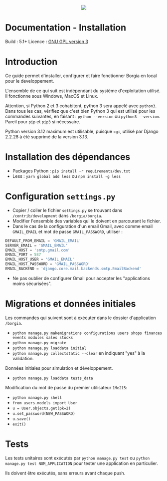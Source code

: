 <p align="center">
   <img src="./img/borgia-logo-light.png" />
</p>

# Documentation - Installation

Build : 5.1+
Licence : [GNU GPL version 3](https://github.com/borgia-app/Borgia/blob/master/license.txt)

# Introduction

Ce guide permet d'installer, configurer et faire fonctionner Borgia en local pour le developpement.

L'ensemble de ce qui suit est indépendant du système d'exploitation utilisé. Il fonctionne sous Windows, MacOS et Linux.

Attention, si Python 2 et 3 cohabitent, python 3 sera appelé avec `python3`. Dans tous les cas, vérifiez que c'est bien Python 3 qui est utilisé pour les commandes suivantes, en faisant : `python --version` ou `python3 --version`. Pareil pour `pip` et `pip3` si nécessaire.

Python version 3.12 maximum est utilisable, puisque `cgi`, utilisé par Django 2.2.28 à été supprimé de la version 3.13.

# Installation des dépendances

-   Packages Python : `pip install -r requirements/dev.txt`
-   Less : `yarn global add less` ou `npm install -g less`

# Configuration `settings.py`

-   Copier / coller le fichier `settings.py` se trouvant dans `/contrib/development` dans `/borgia/borgia`.
-   Modifier l'ensemble des variables qui le doivent en parcourant le fichier.
-   Dans le cas de la configuration d'un email Gmail, avec comme email `GMAIL_EMAIL` et mot de passe `GMAIL_PASSWORD`, utiliser :

```python
DEFAULT_FROM_EMAIL = 'GMAIL_EMAIL'
SERVER_EMAIL = 'GMAIL_EMAIL'
EMAIL_HOST = 'smtp.gmail.com'
EMAIL_PORT = 587
EMAIL_HOST_USER = 'GMAIL_EMAIL'
EMAIL_HOST_PASSWORD = 'GMAIL_PASSWORD'
EMAIL_BACKEND = 'django.core.mail.backends.smtp.EmailBackend'
```

-   Ne pas oublier de configurer Gmail pour accepter les "applications moins sécurisées".

# Migrations et données initiales

Les commandes qui suivent sont à exécuter dans le dossier d'application `/borgia`.

-   `python manage.py makemigrations configurations users shops finances events modules sales stocks`
-   `python manage.py migrate`
-   `python manage.py loaddata initial`
-   `python manage.py collectstatic --clear` en indiquant "yes" à la validation.

Données initiales pour simulation et développement.

-   `python manage.py loaddata tests_data`

Modification du mot de passe du premier utilisateur `1Me215`:

-   `python manage.py shell`
-   `from users.models import User`
-   `u = User.objects.get(pk=2)`
-   `u.set_password(NEW_PASSWORD)`
-   `u.save()`
-   `exit()`

# Tests

Les tests unitaires sont exécutés par `python manage.py test` ou `python manage.py test NOM_APPLICATION` pour tester une application en particulier.

Ils doivent être exécutés, sans erreurs avant chaque push.
